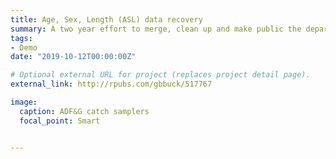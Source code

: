 ```yaml
---
title: Age, Sex, Length (ASL) data recovery
summary: A two year effort to merge, clean up and make public the departments extensive collection of salmon age, sex and length data. using `external_link`.
tags:
- Demo
date: "2019-10-12T00:00:00Z"

# Optional external URL for project (replaces project detail page).
external_link: http://rpubs.com/gbbuck/517767

image:
  caption: ADF&G catch samplers
  focal_point: Smart


---
```



